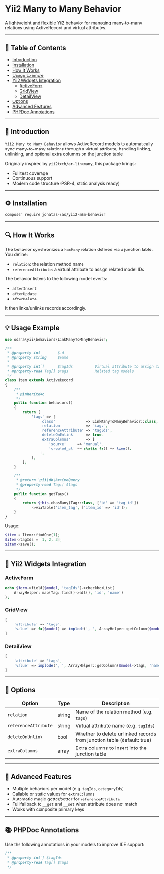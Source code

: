 # Yii2 Many to Many Behavior

A lightweight and flexible Yii2 behavior for managing many-to-many relations using ActiveRecord and virtual attributes.

---

## 📖 Table of Contents

- [Introduction](#introduction)
- [Installation](#installation)
- [How It Works](#how-it-works)
- [Usage Example](#usage-example)
- [Yii2 Widgets Integration](#yii2-widgets-integration)
  - [ActiveForm](#activeform)
  - [GridView](#gridview)
  - [DetailView](#detailview)
- [Options](#options)
- [Advanced Features](#advanced-features)
- [PHPDoc Annotations](#phpdoc-annotations)

---

## 🧩 Introduction

`Yii2 Many to Many Behavior` allows ActiveRecord models to automatically sync many-to-many relations through a virtual attribute, handling linking, unlinking, and optional extra columns on the junction table.

Originally inspired by `yii2tech/ar-linkmany`, this package brings:

- Full test coverage
- Continuous support
- Modern code structure (PSR-4, static analysis ready)

---

## ⚙️ Installation

```bash
composer require jonatas-sas/yii2-m2m-behavior
```

---

## 🔍 How It Works

The behavior synchronizes a `hasMany` relation defined via a junction table. You define:

- `relation`: the relation method name
- `referenceAttribute`: a virtual attribute to assign related model IDs

The behavior listens to the following model events:

- `afterInsert`
- `afterUpdate`
- `afterDelete`

It then links/unlinks records accordingly.

---

## 💡 Usage Example

```php
use odara\yii\behaviors\LinkManyToManyBehavior;

/**
 * @property int        $id
 * @property string     $name
 *
 * @property int[]      $tagIds          Virtual attribute to assign tag IDs
 * @property-read Tag[] $tags            Related tag models
 */
class Item extends ActiveRecord
{
    /**
     * @inheritdoc
     */
    public function behaviors()
    {
        return [
            'tags' => [
                'class'              => LinkManyToManyBehavior::class,
                'relation'           => 'tags',
                'referenceAttribute' => 'tagIds',
                'deleteOnUnlink'     => true,
                'extraColumns'       => [
                    'source'     => 'manual',
                    'created_at' => static fn() => time(),
                ],
            ],
        ];
    }

    /**
     * @return \yii\db\ActiveQuery
     * @property-read Tag[] $tags
     */
    public function getTags()
    {
        return $this->hasMany(Tag::class, ['id' => 'tag_id'])
            ->viaTable('item_tag', ['item_id' => 'id']);
    }
}
```

Usage:

```php
$item = Item::findOne(1);
$item->tagIds = [1, 2, 3];
$item->save();
```

---

## 🧩 Yii2 Widgets Integration

### ActiveForm

```php
echo $form->field($model, 'tagIds')->checkboxList(
    ArrayHelper::map(Tag::find()->all(), 'id', 'name')
);
```

### GridView

```php
[
    'attribute' => 'tags',
    'value' => fn($model) => implode(', ', ArrayHelper::getColumn($model->tags, 'name')),
]
```

### DetailView

```php
[
    'attribute' => 'tags',
    'value' => implode(', ', ArrayHelper::getColumn($model->tags, 'name')),
]
```

---

## 🔧 Options

| Option               | Type   | Description                                                            |
| -------------------- | ------ | ---------------------------------------------------------------------- |
| `relation`           | string | Name of the relation method (e.g. `tags`)                              |
| `referenceAttribute` | string | Virtual attribute name (e.g. `tagIds`)                                 |
| `deleteOnUnlink`     | bool   | Whether to delete unlinked records from junction table (default: true) |
| `extraColumns`       | array  | Extra columns to insert into the junction table                        |

---

## 🚀 Advanced Features

- Multiple behaviors per model (e.g. `tagIds`, `categoryIds`)
- Callable or static values for `extraColumns`
- Automatic magic getter/setter for `referenceAttribute`
- Full fallback to `__get` and `__set` when attribute does not match
- Works with composite primary keys

---

## 📚 PHPDoc Annotations

Use the following annotations in your models to improve IDE support:

```php
/**
 * @property int[] $tagIds
 * @property-read Tag[] $tags
 */
```
